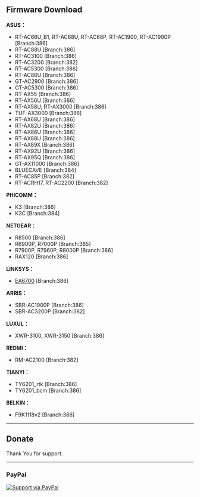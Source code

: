 Firmware Download
-----------------
**ASUS：**

 * RT-AC66U_B1, RT-AC68U, RT-AC68P, RT-AC1900, RT-AC1900P [Branch:386]
 * RT-AC88U  [Branch:386]
 * RT-AC3100 [Branch:386]
 * RT-AC3200 [Branch:382]
 * RT-AC5300 [Branch:386]
 * RT-AC86U [Branch:386]
 * GT-AC2900 [Branch:386]
 * GT-AC5300 [Branch:386]
 * RT-AX55 [Branch:386]
 * RT-AX56U [Branch:386]
 * RT-AX58U, RT-AX3000 [Branch:386]
 * TUF-AX3000 [Branch:386]
 * RT-AX68U [Branch:386]
 * RT-AX82U [Branch:386]
 * RT-AX86U [Branch:386]
 * RT-AX88U [Branch:386]
 * RT-AX89X [Branch:386]
 * RT-AX92U [Branch:386]
 * RT-AX95Q [Branch:386]
 * GT-AX11000 [Branch:386]
 * BLUECAVE [Branch:384]
 * RT-AC85P [Branch:382]
 * RT-ACRH17, RT-AC2200 [Branch:382]



**PHICOMM：**

* K3 [Branch:386]
* K3C [Branch:384]


**NETGEAR：**

* R8500 [Branch:386]
* R6900P, R7000P [Branch:385]
* R7900P, R7960P, R8000P [Branch:386]
* RAX120 [Branch:386]


**LINKSYS：**

* [EA6700](https://mega.nz/folder/RFtCTTaS#ezM3Ihig0pIKwEUc6y0dOQ)  [Branch:386]


**ARRIS：**

* SBR-AC1900P [Branch:386]
* SBR-AC3200P [Branch:382]


**LUXUL：**

* XWR-3100, XWR-3150 [Branch:386]


**REDMI：**

* RM-AC2100 [Branch:382]


**TIANYI：**

* TY6201_rtk [Branch:386]
* TY6201_bcm [Branch:386]


**BELKIN：**

* F9K1118v2 [Branch:386]

-----------------

## Donate

Thank You for support.

-----------------

### PayPal

[![Support via PayPal](https://cdn.rawgit.com/twolfson/paypal-github-button/1.0.0/dist/button.svg)](https://paypal.me/paldier/)

